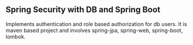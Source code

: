## Spring Security with DB and Spring Boot

Implements authentication and role based authorization for db users. 
It is maven based project and involves spring-jpa, spring-web, spring-boot, lombok.
